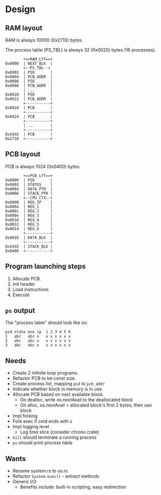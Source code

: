 # Design

## RAM layout

RAM is always 10000 (0x2710) bytes.

The process table (PS_TBL) is always 32 (0x0020) bytes (16 processes).

```
        +==RAM_LYT==+
0x0000  | NEXT_BLK  |
        +--PS_TBL--+
0x0002  | PID       |
0x0004  | PCB_ADDR  |
0x0006  | PID       |
0x0008  | PCB_ADDR  |
        | ...       |
0x0020  | PID       |
0x0022  | PCB_ADDR  |
        +-----------+
0x0024  | PCB       |
        +-----------+
0x0424  | PCB       |
        +-----------+
        | ...       |
        +-----------+
0xXXXX  | PCB       |
0x2710  +-----------+
```

## PCB layout

PCB is always 1024 (0x0400) bytes.

```
        +==PCB_LYT==+
0x0000  | PID       |
0x0002  | STATUS    |
0x0004  | DATA_PTR  |
0x0006  | STACK_PTR |
        +--CPU_CTX--+
0x0008  | REG_IP    |
0x000a  | REG_1     |
0x000c  | REG_2     |
0x000e  | REG_3     |
0x0010  | REG_4     |
0x0012  | REG_5     |
0x0014  | REG_6     |
        +-----------+
0x0016  | DATA_BLK  |
        +-----------+
0xXXXX  | STACK_BLK |
0x0400  +-----------+
```

## Program launching steps

1. Allocate PCB.
1. Init header
1. Load instructions
1. Execute

## `ps` output

The "process table" should look like so:

```
pid state exe ip  1 2 3 4 5 6
1   abc   abc x   x x x x x x
2   abc   abc x   x x x x x x
3   abc   abc x   x x x x x x
```

## Needs

- Create 2 infinite loop programs.
- Refactor PCB to be const size.
- Create process list, mapping `pid` to `pcb_addr`
- Indicate whether block in memory is in use.
- Allocate PCB based on next available block.
  - On dealloc, write os.nextAvail to the deallocated block
  - On alloc, os.nextAvail = allocated block's first 2 bytes; then use block
- Impl forking
- Fork exec if cmd ends with `&`
- Impl logging level
  - Log time slice (consider chrono crate)
- `kill` should terminate a running process
- `ps` should print process table

## Wants

- Rename system.rs to os.rs
- Refactor `System.exec()` - extract methods
- Generic I/O
  - Benefits include: built-in scripting, easy redirection

